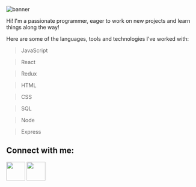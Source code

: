 ![banner](https://user-images.githubusercontent.com/104861928/195234401-a93a73a8-7c06-45e5-92e3-713fd472c079.gif)

Hi! I'm a passionate programmer, eager to work on new projects and learn things along the way!

Here are some of the languages, tools and technologies I've worked with:

> JavaScript

> React

> Redux

> HTML

> CSS

> SQL

> Node

> Express


## Connect with me:
<a href="https://www.linkedin.com/in/victoria-raineri-657b64246/"><img src="https://user-images.githubusercontent.com/23558201/195188682-7f4c8053-c9ef-479c-b28b-26225f299e5e.png" width="50" heigth="50"></img></a>
<a href="mailto:vickyraineri04@gmail.com"><img src="https://user-images.githubusercontent.com/23558201/195395839-f9afb6ec-f458-4edb-bfe0-64c2b88b4d7e.png" width="50" heigth="50"></img></a>
